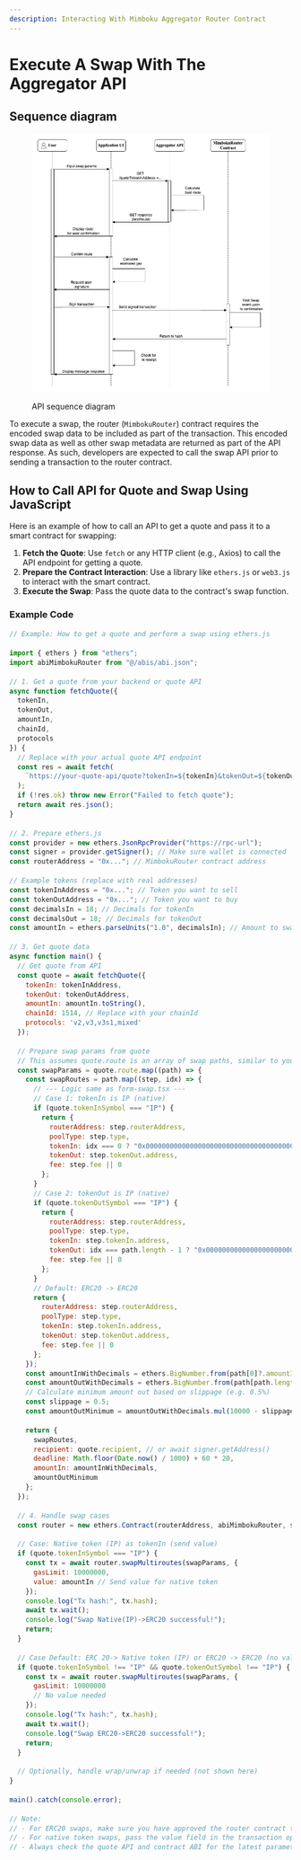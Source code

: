 ```yaml
---
description: Interacting With Mimboku Aggregator Router Contract
---
```


# Execute A Swap With The Aggregator API

## Sequence diagram

<figure><img src="../../.gitbook/assets/Aggregator_API.png" alt=""><figcaption><p>API sequence diagram</p></figcaption></figure>

To execute a swap, the router (`MimbokuRouter`) contract requires the encoded swap data to be included as part of the transaction. This encoded swap data as well as other swap metadata are returned as part of the API response. As such, developers are expected to call the swap API prior to sending a transaction to the router contract.

## How to Call API for Quote and Swap Using JavaScript

Here is an example of how to call an API to get a quote and pass it to a smart contract for swapping:

1. **Fetch the Quote**: Use `fetch` or any HTTP client (e.g., Axios) to call the API endpoint for getting a quote.
2. **Prepare the Contract Interaction**: Use a library like `ethers.js` or `web3.js` to interact with the smart contract.
3. **Execute the Swap**: Pass the quote data to the contract's swap function.

### Example Code

```javascript
// Example: How to get a quote and perform a swap using ethers.js

import { ethers } from "ethers";
import abiMimbokuRouter from "@/abis/abi.json";

// 1. Get a quote from your backend or quote API
async function fetchQuote({
  tokenIn,
  tokenOut,
  amountIn,
  chainId,
  protocols
}) {
  // Replace with your actual quote API endpoint
  const res = await fetch(
    `https://your-quote-api/quote?tokenIn=${tokenIn}&tokenOut=${tokenOut}&amountIn=${amountIn}&chainId=${chainId}&protocols=${protocols}`
  );
  if (!res.ok) throw new Error("Failed to fetch quote");
  return await res.json();
}

// 2. Prepare ethers.js
const provider = new ethers.JsonRpcProvider("https://rpc-url");
const signer = provider.getSigner(); // Make sure wallet is connected
const routerAddress = "0x..."; // MimbokuRouter contract address

// Example tokens (replace with real addresses)
const tokenInAddress = "0x..."; // Token you want to sell
const tokenOutAddress = "0x..."; // Token you want to buy
const decimalsIn = 18; // Decimals for tokenIn
const decimalsOut = 18; // Decimals for tokenOut
const amountIn = ethers.parseUnits("1.0", decimalsIn); // Amount to swap

// 3. Get quote data
async function main() {
  // Get quote from API
  const quote = await fetchQuote({
    tokenIn: tokenInAddress,
    tokenOut: tokenOutAddress,
    amountIn: amountIn.toString(),
    chainId: 1514, // Replace with your chainId
    protocols: 'v2,v3,v3s1,mixed'
  });

  // Prepare swap params from quote
  // This assumes quote.route is an array of swap paths, similar to your dApp logic
  const swapParams = quote.route.map((path) => {
    const swapRoutes = path.map((step, idx) => {
      // --- Logic same as form-swap.tsx ---
      // Case 1: tokenIn is IP (native)
      if (quote.tokenInSymbol === "IP") {
        return {
          routerAddress: step.routerAddress,
          poolType: step.type,
          tokenIn: idx === 0 ? "0x0000000000000000000000000000000000000000" : step.tokenIn.address,
          tokenOut: step.tokenOut.address,
          fee: step.fee || 0
        };
      }
      // Case 2: tokenOut is IP (native)
      if (quote.tokenOutSymbol === "IP") {
        return {
          routerAddress: step.routerAddress,
          poolType: step.type,
          tokenIn: step.tokenIn.address,
          tokenOut: idx === path.length - 1 ? "0x0000000000000000000000000000000000000000" : step.tokenOut.address,
          fee: step.fee || 0
        };
      }
      // Default: ERC20 -> ERC20
      return {
        routerAddress: step.routerAddress,
        poolType: step.type,
        tokenIn: step.tokenIn.address,
        tokenOut: step.tokenOut.address,
        fee: step.fee || 0
      };
    });
    const amountInWithDecimals = ethers.BigNumber.from(path[0]?.amountIn?.toString() || "0");
    const amountOutWithDecimals = ethers.BigNumber.from(path[path.length - 1]?.amountOut || "0");
    // Calculate minimum amount out based on slippage (e.g. 0.5%)
    const slippage = 0.5;
    const amountOutMinimum = amountOutWithDecimals.mul(10000 - slippage * 100).div(10000);

    return {
      swapRoutes,
      recipient: quote.recipient, // or await signer.getAddress()
      deadline: Math.floor(Date.now() / 1000) + 60 * 20,
      amountIn: amountInWithDecimals,
      amountOutMinimum
    };
  });

  // 4. Handle swap cases
  const router = new ethers.Contract(routerAddress, abiMimbokuRouter, signer);

  // Case: Native token (IP) as tokenIn (send value)
  if (quote.tokenInSymbol === "IP") {
    const tx = await router.swapMultiroutes(swapParams, {
      gasLimit: 10000000,
      value: amountIn // Send value for native token
    });
    console.log("Tx hash:", tx.hash);
    await tx.wait();
    console.log("Swap Native(IP)->ERC20 successful!");
    return;
  }

  // Case Default: ERC 20-> Native token (IP) or ERC20 -> ERC20 (no value)
  if (quote.tokenInSymbol !== "IP" && quote.tokenOutSymbol !== "IP") {
    const tx = await router.swapMultiroutes(swapParams, {
      gasLimit: 10000000
      // No value needed
    });
    console.log("Tx hash:", tx.hash);
    await tx.wait();
    console.log("Swap ERC20->ERC20 successful!");
    return;
  }

  // Optionally, handle wrap/unwrap if needed (not shown here)
}

main().catch(console.error);

// Note:
// - For ERC20 swaps, make sure you have approved the router contract to spend your tokenIn before calling swapMultiroutes.
// - For native token swaps, pass the value field in the transaction options.
// - Always check the quote API and contract ABI for the latest parameter structure.
